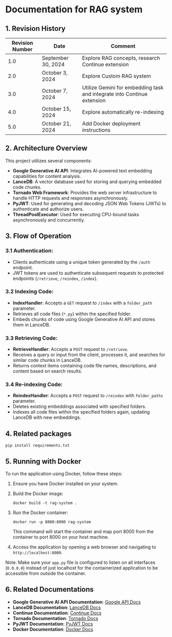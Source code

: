 # Documentation for RAG system

## 1. Revision History

| Revision Number | Date           | Comment                                               |
|-----------------|----------------|-------------------------------------------------------|
| 1.0             | September 30, 2024 | Explore RAG concepts, research Continue extension     |
| 2.0             | October 3, 2024 | Explore Custom RAG system                             |
| 3.0             | October 7, 2024 | Utilize Gemini for embedding task and integrate into Continue extension |
| 4.0             | October 15, 2024 | Explore automatically re-indexing                      |
| 5.0             | October 21, 2024 | Add Docker deployment instructions                     |

## 2. Architecture Overview

This project utilizes several components:

- **Google Generative AI API**: Integrates AI-powered text embedding capabilities for content analysis.
- **LanceDB**: A vector database used for storing and querying embedded code chunks.
- **Tornado Web Framework**: Provides the web server infrastructure to handle HTTP requests and responses asynchronously.
- **PyJWT**: Used for generating and decoding JSON Web Tokens (JWTs) to authenticate and authorize users.
- **ThreadPoolExecutor**: Used for executing CPU-bound tasks asynchronously and concurrently.

## 3. Flow of Operation

### 3.1 **Authentication**:
   - Clients authenticate using a unique token generated by the `/auth` endpoint.
   - JWT tokens are used to authenticate subsequent requests to protected endpoints (`/retrieve`, `/reindex`, `/index`).

### 3.2 **Indexing Code**:
   - **IndexHandler**: Accepts a `GET` request to `/index` with a `folder_path` parameter.
   - Retrieves all code files (`*.py`) within the specified folder.
   - Embeds chunks of code using Google Generative AI API and stores them in LanceDB.

### 3.3 **Retrieving Code**:
   - **RetrieveHandler**: Accepts a `POST` request to `/retrieve`.
   - Receives a query or input from the client, processes it, and searches for similar code chunks in LanceDB.
   - Returns context items containing code file names, descriptions, and content based on search results.

### 3.4 **Re-indexing Code**:
   - **ReindexHandler**: Accepts a `POST` request to `/reindex` with `folder_paths` parameter.
   - Deletes existing embeddings associated with specified folders.
   - Indexes all code files within the specified folders again, updating LanceDB with new embeddings.

## 4. Related packages
```
pip install requirements.txt
```

## 5. Running with Docker

To run the application using Docker, follow these steps:

1. Ensure you have Docker installed on your system.

2. Build the Docker image:
   ```
   docker build -t rag-system .
   ```

3. Run the Docker container:
   ```
   docker run -p 8000:8000 rag-system
   ```

   This command will start the container and map port 8000 from the container to port 8000 on your host machine.

4. Access the application by opening a web browser and navigating to `http://localhost:8000`.

Note: Make sure your `app.py` file is configured to listen on all interfaces (`0.0.0.0`) instead of just localhost for the containerized application to be accessible from outside the container.

## 6. Related Documentations

- **Google Generative AI API Documentation**: [Google API Docs](https://developers.google.com/docs/api/reference/rest)
- **LanceDB Documentation**: [LanceDB Docs](https://lancedb.github.io/lancedb/)
- **Continue Documentation**: [Continue Docs](https://docs.continue.dev/customize/tutorials/custom-code-rag)
- **Tornado Documentation**: [Tornado Docs](https://www.tornadoweb.org/en/stable/index.html)
- **PyJWT Documentation**: [PyJWT Docs](https://pyjwt.readthedocs.io/en/stable/)
- **Docker Documentation**: [Docker Docs](https://docs.docker.com/)